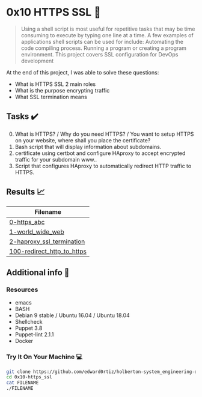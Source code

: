 # 0x10 HTTPS SSL :wrench:

> Using a shell script is most useful for repetitive tasks that may be time consuming to execute by typing one line at a time. A few examples of applications shell scripts can be used for include: Automating the code compiling process. Running a program or creating a program environment. This project covers SSL configuration for DevOps development

At the end of this project, I was able to solve these questions:

* What is HTTPS SSL 2 main roles
* What is the purpose encrypting traffic
* What SSL termination means


## Tasks :heavy_check_mark:

0. What is HTTPS? / Why do you need HTTPS? / You want to setup HTTPS on your website, where shall you place the certificate?
1. Bash script that will display information about subdomains.
2. certificate using certbot and configure HAproxy to accept encrypted traffic for your subdomain www..
3. Script that configures HAproxy to automatically redirect HTTP traffic to HTTPS.


## Results :chart_with_upwards_trend:

| Filename |
| ------ |
| [0-https_abc](https://github.com/edward0rtiz/holberton-system_engineering-devops/blob/master/0x10-https_ssl/0-https_abc)|
| [1-world_wide_web](https://github.com/edward0rtiz/holberton-system_engineering-devops/blob/master/0x10-https_ssl/1-world_wide_web)|
| [2-haproxy_ssl_termination](https://github.com/edward0rtiz/holberton-system_engineering-devops/blob/master/0x10-https_ssl/2-haproxy_ssl_termination)|
| [100-redirect_http_to_https](https://github.com/edward0rtiz/holberton-system_engineering-devops/blob/master/0x10-https_ssl/100-redirect_http_to_https)|

## Additional info :construction:
### Resources

- emacs
- BASH
- Debian 9 stable / Ubuntu 16.04 / Ubuntu 18.04 
- Shellcheck
- Puppet 3.8
- Puppet-lint 2.1.1
- Docker

### Try It On Your Machine :computer:
```bash
git clone https://github.com/edward0rtiz/holberton-system_engineering-devops.git
cd 0x10-https_ssl
cat FILENAME
./FILENAME
```
